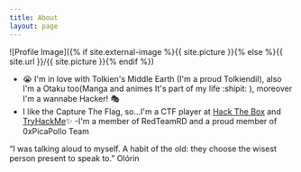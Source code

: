 ```yaml
---
title: About
layout: page
---
```

![Profile Image]({% if site.external-image %}{{ site.picture }}{% else %}{{ site.url }}/{{ site.picture }}{% endif %})

 - :sob: I'm in love with Tolkien's Middle Earth (I'm a proud Tolkiendil), also I'm a Otaku too(Manga and animes It's part of my life :shipit: ), moreover I'm a wannabe Hacker! :performing_arts:
- I like the Capture The Flag, so...I'm a CTF player at <a href="https://www.hackthebox.eu/profile/321601" target="_blank" rel="noopener">Hack The Box</a> and <a href="https://tryhackme.com/p/G4l1l30" target="_blank" rel="noopener">TryHackMe</a>:sparkles:
-I'm a member of RedTeamRD and a proud member of 0xPicaPollo Team

“I was talking aloud to myself. A habit of the old: they choose the wisest person present to speak to.” Olórin

